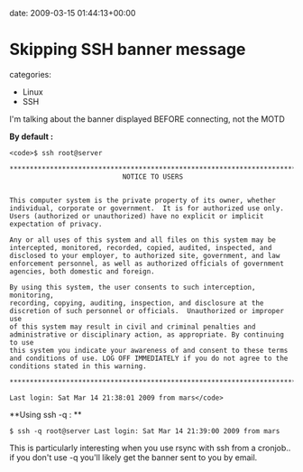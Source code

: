 


date: 2009-03-15 01:44:13+00:00


# Skipping SSH banner message

categories:
- Linux
- SSH


I'm talking about the banner displayed BEFORE connecting, not the MOTD

**By default :**


    
    <code>$ ssh root@server
    
    ***************************************************************************
                                NOTICE TO USERS
    
    
    This computer system is the private property of its owner, whether 
    individual, corporate or government.  It is for authorized use only. 
    Users (authorized or unauthorized) have no explicit or implicit 
    expectation of privacy.  
    
    Any or all uses of this system and all files on this system may be 
    intercepted, monitored, recorded, copied, audited, inspected, and 
    disclosed to your employer, to authorized site, government, and law 
    enforcement personnel, as well as authorized officials of government 
    agencies, both domestic and foreign.  
    
    By using this system, the user consents to such interception, monitoring, 
    recording, copying, auditing, inspection, and disclosure at the 
    discretion of such personnel or officials.  Unauthorized or improper use 
    of this system may result in civil and criminal penalties and 
    administrative or disciplinary action, as appropriate. By continuing to use
    this system you indicate your awareness of and consent to these terms 
    and conditions of use. LOG OFF IMMEDIATELY if you do not agree to the 
    conditions stated in this warning.  
    
    ****************************************************************************
    
    Last login: Sat Mar 14 21:38:01 2009 from mars</code>




**Using ssh -q : **

`$ ssh -q root@server
Last login: Sat Mar 14 21:39:00 2009 from mars`

This is particularly interesting when you use rsync with ssh from a cronjob.. if you don't use -q you'll likely get the banner sent to you by email.
